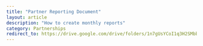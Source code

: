 ```yaml
---
title: "Partner Reporting Document"
layout: article
description: "How to create monthly reports"
category: Partnerships
redirect_to: https://drive.google.com/drive/folders/1n7gUsYCoI1q3H2SMbbOwA-j8GGeRa3R0
---
```

